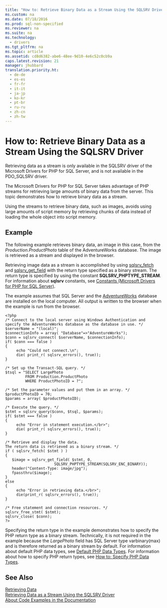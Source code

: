 ```yaml
---
title: "How to: Retrieve Binary Data as a Stream Using the SQLSRV Driver"
ms.custom: na
ms.date: 07/18/2016
ms.prod: sql-non-specified
ms.reviewer: na
ms.suite: na
ms.technology: 
  - drivers
ms.tgt_pltfrm: na
ms.topic: article
ms.assetid: cd8d6382-abe6-48ee-9d10-4e6c52c0cb9a
caps.latest.revision: 21
manager: jhubbard
translation.priority.ht: 
  - de-de
  - es-es
  - fr-fr
  - it-it
  - ja-jp
  - ko-kr
  - pt-br
  - ru-ru
  - zh-cn
  - zh-tw
---
```

# How to: Retrieve Binary Data as a Stream Using the SQLSRV Driver
Retrieving data as a stream is only available in the SQLSRV driver of the Microsoft Drivers for PHP for SQL Server, and is not available in the PDO_SQLSRV driver.  
  
The Microsoft Drivers for PHP for SQL Server takes advantage of PHP streams for retrieving large amounts of binary data from the server. This topic demonstrates how to retrieve binary data as a stream.  
  
Using the streams to retrieve binary data, such as images, avoids using large amounts of script memory by retrieving chunks of data instead of loading the whole object into script memory.  
  
## Example  
The following example retrieves binary data, an image in this case, from the *Production.ProductPhoto* table of the AdventureWorks database. The image is retrieved as a stream and displayed in the browser.  
  
Retrieving image data as a stream is accomplished by using [sqlsrv_fetch](../content/sqlsrv_fetch.md) and [sqlsrv_get_field](../content/sqlsrv_get_field.md) with the return type specified as a binary stream. The return type is specified by using the constant **SQLSRV_PHPTYPE_STREAM**. For information about **sqlsrv** constants, see [Constants &#40;Microsoft Drivers for PHP for SQL Server&#41;](../content/Constants--Microsoft-Drivers-for-PHP-for-SQL-Server-.md).  
  
The example assumes that SQL Server and the [AdventureWorks](http://go.microsoft.com/fwlink/?LinkID=67739) database are installed on the local computer. All output is written to the browser when the example is run from the browser.  
  
```  
<?php  
/* Connect to the local server using Windows Authentication and  
specify the AdventureWorks database as the database in use. */  
$serverName = "(local)";  
$connectionInfo = array( "Database"=>"AdventureWorks");  
$conn = sqlsrv_connect( $serverName, $connectionInfo);  
if( $conn === false )  
{  
     echo "Could not connect.\n";  
     die( print_r( sqlsrv_errors(), true));  
}  
  
/* Set up the Transact-SQL query. */  
$tsql = "SELECT LargePhoto   
         FROM Production.ProductPhoto   
         WHERE ProductPhotoID = ?";  
  
/* Set the parameter values and put them in an array. */  
$productPhotoID = 70;  
$params = array( $productPhotoID);  
  
/* Execute the query. */  
$stmt = sqlsrv_query($conn, $tsql, $params);  
if( $stmt === false )  
{  
     echo "Error in statement execution.</br>";  
     die( print_r( sqlsrv_errors(), true));  
}  
  
/* Retrieve and display the data.  
The return data is retrieved as a binary stream. */  
if ( sqlsrv_fetch( $stmt ) )  
{  
   $image = sqlsrv_get_field( $stmt, 0,   
                      SQLSRV_PHPTYPE_STREAM(SQLSRV_ENC_BINARY));  
   header("Content-Type: image/jpg");  
   fpassthru($image);  
}  
else  
{  
     echo "Error in retrieving data.</br>";  
     die(print_r( sqlsrv_errors(), true));  
}  
  
/* Free statement and connection resources. */  
sqlsrv_free_stmt( $stmt);  
sqlsrv_close( $conn);  
?>  
```  
  
Specifying the return type in the example demonstrates how to specify the PHP return type as a binary stream. Technically, it is not required in the example because the *LargePhoto* field has SQL Server type varbinary(max) and is therefore returned as a binary stream by default. For information about default PHP data types, see [Default PHP Data Types](../content/Default-PHP-Data-Types.md). For information about how to specify PHP return types, see [How to: Specify PHP Data Types](../Topic/How%20to:%20Specify%20PHP%20Data%20Types.md).  
  
## See Also  
[Retrieving Data](../content/Retrieving-Data.md)  
[Retrieving Data as a Stream Using the SQLSRV Driver](../content/Retrieving-Data-as-a-Stream-Using-the-SQLSRV-Driver.md)  
[About Code Examples in the Documentation](../content/About-Code-Examples-in-the-Documentation.md)  
  

